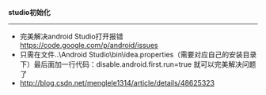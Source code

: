 **studio初始化**

----------
- 完美解决android Studio打开报错 https://code.google.com/p/android/issues
- 只需在文件..\Android Studio\bin\idea.properties（需要对应自己的安装目录下）最后面加一行代码：disable.android.first.run=true  就可以完美解决问题了
- http://blog.csdn.net/menglele1314/article/details/48625323